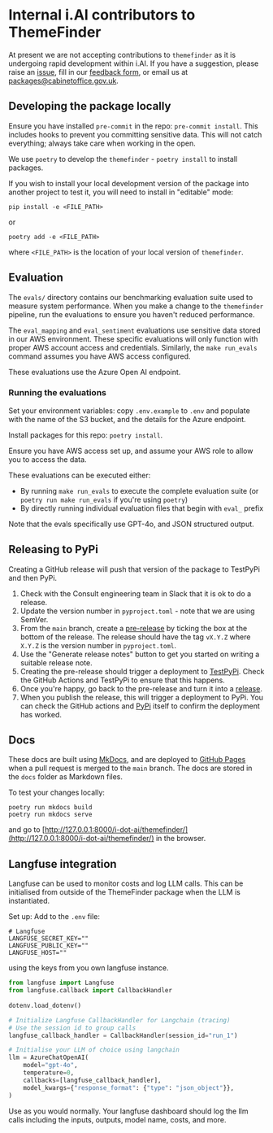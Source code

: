 # Internal i.AI contributors to ThemeFinder

At present we are not accepting contributions to `themefinder` as it is undergoing rapid development within i.AI. If you have a suggestion, please raise an [issue](https://github.com/i-dot-ai/themefinder/issues), fill in our [feedback form](https://forms.gle/85xUSMvxGzSSKQ499), or email us at [packages@cabinetoffice.gov.uk](mailto:packages@cabinetoffice.gov.uk).


## Developing the package locally

Ensure you have installed `pre-commit` in the repo: `pre-commit install`. This includes hooks to prevent you committing sensitive data. This will not catch everything; always take care when working in the open.

We use `poetry` to develop the `themefinder` - `poetry install` to install packages.

If you wish to install your local development version of the package into another project to test it, you will need to install in "editable" mode:
```
pip install -e <FILE_PATH>
```
or 
```
poetry add -e <FILE_PATH>
```
where `<FILE_PATH>` is the location of your local version of `themefinder`.


## Evaluation

The `evals/` directory contains our benchmarking evaluation suite used to measure system performance. When you make a change to the `themefinder` pipeline, run the evaluations to ensure you haven't reduced performance. 

The `eval_mapping` and `eval_sentiment` evaluations use sensitive data stored in our AWS environment. These specific evaluations will only function with proper AWS account access and credentials. Similarly, the `make run_evals` command assumes you have AWS access configured.

These evaluations use the Azure Open AI endpoint.

### Running the evaluations

Set your environment variables: copy `.env.example` to `.env` and populate with the name of the S3 bucket, and the details for the Azure endpoint.

Install packages for this repo: `poetry install`.

Ensure you have AWS access set up, and assume your AWS role to allow you to access the data.

These evaluations can be executed either:
- By running `make run_evals` to execute the complete evaluation suite (or `poetry run make run_evals` if you're using `poetry`)
- By directly running individual evaluation files that begin with `eval_` prefix

Note that the evals specifically use GPT-4o, and JSON structured output.


## Releasing to PyPi

Creating a GitHub release will push that version of the package to TestPyPi and then PyPi.

1. Check with the Consult engineering team in Slack that it is ok to do a release.
2. Update the version number in `pyproject.toml` - note that we are using SemVer.
3. From the `main` branch, create a [pre-release](https://github.com/i-dot-ai/themefinder/releases) by ticking the box at the bottom of the release. The release should have the tag `vX.Y.Z` where `X.Y.Z` is the version number in `pyproject.toml`.
4. Use the "Generate release notes" button to get you started on writing a suitable release note.
5. Creating the pre-release should trigger a deployment to [TestPyPi](https://test.pypi.org/project/themefinder/). Check the GitHub Actions and TestPyPi to ensure that this happens.
6. Once you're happy, go back to the pre-release and turn it into a [release](https://github.com/i-dot-ai/themefinder/releases).
7. When you publish the release, this will trigger a deployment to PyPi. You can check the GitHub actions and [PyPi](https://pypi.org/project/themefinder/) itself to confirm the deployment has worked.


## Docs

These docs are built using [MkDocs](https://www.mkdocs.org/), and are deployed to [GitHub Pages](https://i-dot-ai.github.io/themefinder/) when a pull request is merged to the `main` branch. The docs are stored in the `docs` folder as Markdown files.

To test your changes locally:
```
poetry run mkdocs build
poetry run mkdocs serve
```
and go to [http://127.0.0.1:8000/i-dot-ai/themefinder/](http://127.0.0.1:8000/i-dot-ai/themefinder/) in the browser.


## Langfuse integration

Langfuse can be used to monitor costs and log LLM calls. This can be initialised from outside of the ThemeFinder package when the LLM is instantiated. 

Set up:
Add to the `.env` file:
```
# Langfuse
LANGFUSE_SECRET_KEY=""
LANGFUSE_PUBLIC_KEY=""
LANGFUSE_HOST=""
```
using the keys from you own langfuse instance.

```python
from langfuse import Langfuse
from langfuse.callback import CallbackHandler
 
dotenv.load_dotenv() 

# Initialize Langfuse CallbackHandler for Langchain (tracing)
# Use the session id to group calls
langfuse_callback_handler = CallbackHandler(session_id="run_1")

# Initialise your LLM of choice using langchain
llm = AzureChatOpenAI(
    model="gpt-4o",
    temperature=0,
    callbacks=[langfuse_callback_handler],
    model_kwargs={"response_format": {"type": "json_object"}},
)
```

Use as you would normally. Your langfuse dashboard should log the llm calls including the inputs, outputs, model name, costs, and more.
